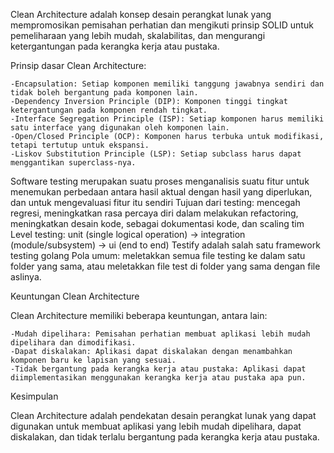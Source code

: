 Clean Architecture adalah konsep desain perangkat lunak yang mempromosikan pemisahan perhatian dan mengikuti prinsip SOLID untuk pemeliharaan yang lebih mudah, skalabilitas, dan mengurangi ketergantungan pada kerangka kerja atau pustaka.

Prinsip dasar Clean Architecture:

    -Encapsulation: Setiap komponen memiliki tanggung jawabnya sendiri dan tidak boleh bergantung pada komponen lain.
    -Dependency Inversion Principle (DIP): Komponen tinggi tingkat ketergantungan pada komponen rendah tingkat.
    -Interface Segregation Principle (ISP): Setiap komponen harus memiliki satu interface yang digunakan oleh komponen lain.
    -Open/Closed Principle (OCP): Komponen harus terbuka untuk modifikasi, tetapi tertutup untuk ekspansi.
    -Liskov Substitution Principle (LSP): Setiap subclass harus dapat menggantikan superclass-nya.

Software testing merupakan suatu proses menganalisis suatu fitur untuk menemukan perbedaan antara hasil aktual dengan hasil yang diperlukan, dan untuk mengevaluasi fitur itu sendiri
Tujuan dari testing: mencegah regresi, meningkatkan rasa percaya diri dalam melakukan refactoring, meningkatkan desain kode, sebagai dokumentasi kode, dan scaling tim
Level testing: unit (single logical operation) -> integration (module/subsystem) -> ui (end to end)
Testify adalah salah satu framework testing golang
Pola umum: meletakkan semua file testing ke dalam satu folder yang sama, atau meletakkan file test di folder yang sama dengan file aslinya.

Keuntungan Clean Architecture

Clean Architecture memiliki beberapa keuntungan, antara lain:

    -Mudah dipelihara: Pemisahan perhatian membuat aplikasi lebih mudah dipelihara dan dimodifikasi.
    -Dapat diskalakan: Aplikasi dapat diskalakan dengan menambahkan komponen baru ke lapisan yang sesuai.
    -Tidak bergantung pada kerangka kerja atau pustaka: Aplikasi dapat diimplementasikan menggunakan kerangka kerja atau pustaka apa pun.
    
Kesimpulan

Clean Architecture adalah pendekatan desain perangkat lunak yang dapat digunakan untuk membuat aplikasi yang lebih mudah dipelihara, dapat diskalakan, dan tidak terlalu bergantung pada kerangka kerja atau pustaka.